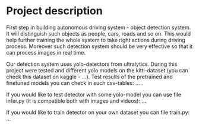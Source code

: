 # Project description
<p>First step in building autonomous driving system - object detection system. It will distinguish such objects as people, cars, roads and so on. 
This would help further training the whole system to take right actions during driving process. 
Moreover such detection system should be very effective so that it can process images in real time.</p>

<p>Our detection system uses yolo-detectors from ultralytics. During this project were tested and different yolo models on the kitti-dataset (you can check this dataset on kaggle - ...). Test results of the pretrained and finetuned models you can check in such csv-tables: ... .</p>

If you would like to test detector with some yolo-model you can use file infer.py (it is compatible both with images and videos):
...

If you would like to train detector on your own dataset you can file train.py:
...
